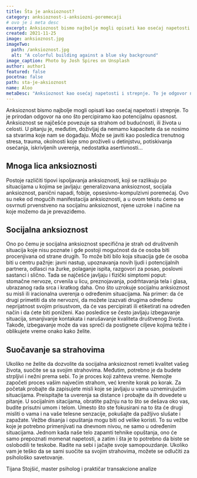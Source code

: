 ```yaml
---
title: Šta je anksioznost?
category: anksioznost-i-anksiozni-poremecaji
# ovo je i meta desc
excerpt: Anksioznost bismo najbolje mogli opisati kao osećaj napetosti i strepnje. To je prirodan odgovor na ono što percipiramo kao potencijalnu opasnost.
created: 2021-11-25
image: anksioznost.jpg
imageTwo:
  path: /anksioznost.jpg
  alt: "A colorful building against a blue sky background"
image_caption: Photo by Josh Spires on Unsplash
author: author1
featured: false
pocetna: false
path: sta-je-aksioznost
name: Aloo
metaDesc: "Anksioznost kao osećaj napetosti i strepnje. To je odgovor na ono što osećamo kao potencijalnu opasnost."
---
```


Anksioznost bismo najbolje mogli opisati kao osećaj napetosti i strepnje. To je prirodan odgovor na ono što percipiramo kao potencijalnu opasnost. Anksioznost se najčešće povezuje sa strahom od budućnosti, ili života u celosti. U pitanju je, međutim, doživljaj da nemamo kapacitete da se nosimo sa stvarima koje nam se događaju. Može se javiti kao posledica trenutnog stresa, trauma, okolnosti koje smo proživeli u detinjstvu, potiskivanja osećanja, iskrivljenih uverenja, nedostatka asertivnosti...

## Mnoga lica anksioznosti

Postoje različiti tipovi ispoljavanja anksioznosti, koji se razlikuju po situacijama u kojima se javljaju: generalizovana anksioznost, socijala anksioznost, panični napadi, fobije, opsesivno-kompulzivni poremećaj. Ovo su neke od mogućih manifestacija anksioznosti, a u ovom tekstu ćemo se osvrnuti prvenstveno na socijalnu anksioznost, njene uzroke i načine na koje možemo da je prevaziđemo.

## Socijalna anksioznost

Ono po čemu je socijalna anksioznost specifična je strah od društvenih situacija koje nisu poznate i gde postoji mogućnost da će osoba biti procenjivana od strane drugih. To može biti bilo koja situacija gde će osoba biti u centru pažnje: javni nastup, upoznavanja novih ljudi i potencijalnih partnera, odlasci na žurke, polaganje ispita, razgovori za posao, poslovni sastanci i slično. Tada se najčešće javljaju i fizički simptomi poput: stomačne nervoze, crvenila u licu, preznojavanja, podrhtavanja tela i glasa, ubrazanog rada srca i kratkog daha. Ono što uzrokuje socijalnu anksioznost su misli ili iracionalna uverenja o određenim situacijama. Na primer: da će drugi primetiti da ste nervozni, da možete izazvati drugima određenu neprijatnost svojim prisustvom, da će vas percipirati ili etiketirati na određen način i da ćete biti poniženi. Kao posledice se često javljaju izbegavanje situacija, smanjivanje kontakata i narušavanje kvaliteta društvenog života. Takođe, izbegavanje može da vas spreči da postignete ciljeve kojima težite i oblikujete vreme onako kako želite.

## Suočavanje sa strahovima

Ukoliko ne želite da dozvolite da socijalna anksioznost remeti kvalitet vašeg života, suočite se sa svojim strahovima. Međutim, potrebno je da budete strpljivi i nežni prema sebi. To je proces koji zahteva vreme. Nemojte započeti proces vašim najvećim strahom, već krenite korak po korak.
Za početak probajte da zapisujete misli koje se javljaju u vama uznemirujućim situacijama. Preispitajte ta uverenja sa distance i probajte da ih dovedete u pitanje. U socijalnim sitacijama, obratite pažnju na to što se dešava oko vas, budite prisutni umom i telom. Umesto što ste fokusirani na to šta će drugi misliti o vama i na vaše telesne senzacije, pokušajte da pažljivo slušate i zapažate. Vežbe disanja i opuštanja mogu biti od velike koristi. To su vežbe koje je potrebno primenjivati na dnevnom nivou, ne samo u određenim situacijama. Jednom kada naše telo zapamti tehnike opuštanja, ono će samo prepoznati momenat napetosti, a zatim i šta je to potrebno da biste se oslobodili te teskobe.
Radite na sebi i jačajte svoje samopouzdanje.
Ukoliko vam je teško da se sami suočite sa svojim strahovima, možete se odlučiti za psihološko savetovanje.

Tijana Stojšić, master psiholog i praktičar transakcione analize
